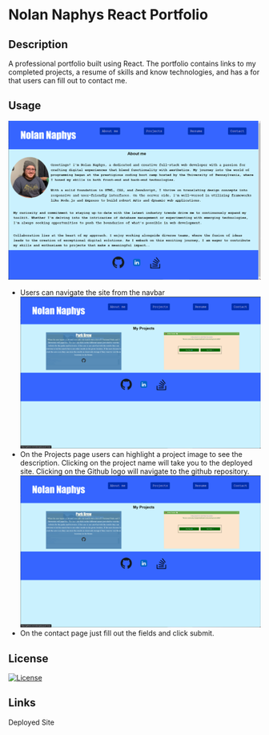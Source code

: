 # Nolan Naphys React Portfolio
## Description
A professional portfolio built using React. The portfolio contains links to my completed projects, a resume of skills and know technologies, and has a for that users can fill out to contact me.

## Usage

![about-page](src/assets/about.png)
- Users can navigate the site from the navbar
![projects-page](src/assets/projects.png)
- On the Projects page users can highlight a project image to see the description. Clicking on the project name will take you to the deployed site. Clicking on the Github logo will navigate to the github repository.
![contact-page](src/assets/projects.png)
- On the contact page just fill out the fields and click submit.

## License
[![License](https://img.shields.io/badge/License-MIT-yellow.svg)](https://opensource.org/licenses/MIT)

## Links

Deployed Site

